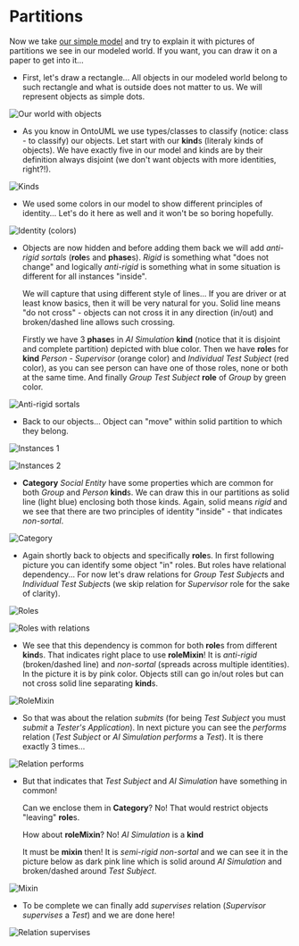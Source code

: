# Partitions

Now we take [our simple model](01_the-model.md) and try to explain it with pictures of partitions we see in our modeled world. If you want, you can draw it on a paper to get into it...

* First, let's draw a rectangle... All objects in our modeled world belong to such rectangle and what is outside does not matter to us. We will represent objects as simple dots.

![Our world with objects][partitions_world]

* As you know in OntoUML we use types/classes to classify (notice: class - to classify) our objects. Let start with our **kind**s (literaly kinds of objects). We have exactly five in our model and kinds are by their definition always disjoint (we don't want objects with more identities, right?!).

![Kinds][partitions_kinds]

* We used some colors in our model to show different principles of identity... Let's do it here as well and it won't be so boring hopefully.

![Identity (colors)][partitions_identity]

* Objects are now hidden and before adding them back we will add *anti-rigid sortals* (**role**s and **phase**s). *Rigid* is something what "does not change" and logically *anti-rigid* is something what in some situation is different for all instances "inside".

   We will capture that using different style of lines... If you are driver or at least know basics, then it will be very natural for you. Solid line means "do not cross" - objects can not cross it in any direction (in/out) and broken/dashed line allows such crossing.

   Firstly we have 3 **phase**s in *AI Simulation* **kind** (notice that it is disjoint and complete partition) depicted with blue color. Then we have **role**s for **kind** *Person* - *Supervisor* (orange color) and *Individual Test Subject* (red color), as you can see person can have one of those roles, none or both at the same time. And finally *Group Test Subject* **role** of *Group* by green color.

![Anti-rigid sortals][partitions_sortals]


* Back to our objects... Object can "move" within solid partition to which they belong.

![Instances 1][partitions_instances1]

![Instances 2][partitions_instances2]

* **Category** *Social Entity* have some properties which are common for both *Group* and *Person* **kind**s. We can draw this in our partitions as solid line (light blue) enclosing both those kinds. Again, solid means *rigid* and we see that there are two principles of identity "inside" - that indicates *non-sortal*.

![Category][partitions_category]

* Again shortly back to objects and specifically **role**s. In first following picture you can identify some object "in" roles. But roles have relational dependency... For now let's draw relations for *Group Test Subject*s and *Individual Test Subject*s (we skip relation for *Supervisor* role for the sake of clarity).

![Roles][partitions_roles1]

![Roles with relations][partitions_roles2]

* We see that this dependency is common for both **role**s from different **kind**s. That indicates right place to use **roleMixin**! It is *anti-rigid* (broken/dashed line) and *non-sortal* (spreads across multiple identities). In the picture it is by pink color. Objects still can go in/out roles but can not cross solid line separating **kind**s.

![RoleMixin][partitions_rolemixin]

* So that was about the relation *submits* (for being *Test Subject* you must *submit* a *Tester's Application*). In next picture you can see the *performs* relation (*Test Subject* or *AI Simulation* *performs* a *Test*). It is there exactly 3 times...

![Relation performs][partitions_performs]

* But that indicates that *Test Subject* and *AI Simulation* have something in common!

   Can we enclose them in **Category**? No! That would restrict objects "leaving" **role**s.

   How about **roleMixin**? No! *AI Simulation* is a **kind**

   It must be **mixin** then! It is *semi-rigid* *non-sortal* and we can see it in the picture below as dark pink line which is solid around *AI Simulation* and broken/dashed around *Test Subject*.

![Mixin][partitions_mixin]

* To be complete we can finally add *supervises* relation (*Supervisor* *supervises* a *Test*) and we are done here!

![Relation supervises][partitions_supervises]

[partitions_world]: graphics/partitions/00_world_objects.png
[partitions_kinds]: graphics/partitions/01_partitions.png
[partitions_identity]: graphics/partitions/02_identity.png
[partitions_sortals]: graphics/partitions/03_antirigid_sortals.png
[partitions_instances1]: graphics/partitions/04_instances.png
[partitions_instances2]: graphics/partitions/05_instances.png
[partitions_category]: graphics/partitions/06_category.png
[partitions_roles1]: graphics/partitions/07_instances.png
[partitions_roles2]: graphics/partitions/08_relations1.png
[partitions_rolemixin]: graphics/partitions/09_rolemixin.png
[partitions_performs]: graphics/partitions/10_relation_performs.png
[partitions_mixin]: graphics/partitions/11_mixin.png
[partitions_supervises]: graphics/partitions/12_relation_supervises.png
